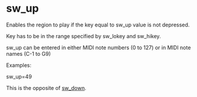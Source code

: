 # sw_up

Enables the region to play if the key equal to sw_up value is not depressed.

Key has to be in the range specified by sw_lokey and sw_hikey.

sw_up can be entered in either MIDI note numbers (0 to 127) or
in MIDI note names (C-1 to G9)

Examples:

sw_up=49


This is the opposite of [sw_down](/opcodes/sfz_1/sw_down).
